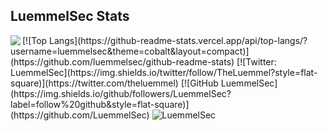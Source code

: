 <h2>LuemmelSec Stats</h2>
<img align='left' src="https://github-readme-stats.vercel.app/api?username=luemmelsec&show_icons=true&theme=cobalt">  
[![Top Langs](https://github-readme-stats.vercel.app/api/top-langs/?username=luemmelsec&theme=cobalt&layout=compact)](https://github.com/luemmelsec/github-readme-stats)  
[![Twitter: LuemmelSec](https://img.shields.io/twitter/follow/TheLuemmel?style=flat-square)](https://twitter.com/theluemmel)   
[![GitHub LuemmelSec](https://img.shields.io/github/followers/LuemmelSec?label=follow%20github&style=flat-square)](https://github.com/LuemmelSec)   
<img src="https://komarev.com/ghpvc/?username=LuemmelSec&label=Profile%20views&color=0e75b6&style=flat" alt="LuemmelSec">  
